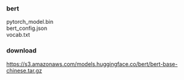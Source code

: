 ### bert
pytorch_model.bin  
bert_config.json  
vocab.txt  

### download
https://s3.amazonaws.com/models.huggingface.co/bert/bert-base-chinese.tar.gz

